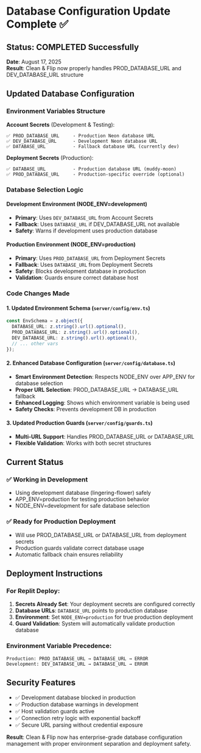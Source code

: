 # Database Configuration Update Complete ✅

## Status: COMPLETED Successfully
**Date**: August 17, 2025  
**Result**: Clean & Flip now properly handles PROD_DATABASE_URL and DEV_DATABASE_URL structure

## Updated Database Configuration

### Environment Variables Structure
**Account Secrets** (Development & Testing):
```
✅ PROD_DATABASE_URL     - Production Neon database URL
✅ DEV_DATABASE_URL      - Development Neon database URL  
✅ DATABASE_URL          - Fallback database URL (currently dev)
```

**Deployment Secrets** (Production):
```
✅ DATABASE_URL          - Production database URL (muddy-moon)
✅ PROD_DATABASE_URL     - Production-specific override (optional)
```

### Database Selection Logic

#### Development Environment (NODE_ENV=development)
- **Primary**: Uses `DEV_DATABASE_URL` from Account Secrets
- **Fallback**: Uses `DATABASE_URL` if DEV_DATABASE_URL not available
- **Safety**: Warns if development uses production database

#### Production Environment (NODE_ENV=production)
- **Primary**: Uses `PROD_DATABASE_URL` from Deployment Secrets
- **Fallback**: Uses `DATABASE_URL` from Deployment Secrets
- **Safety**: Blocks development database in production
- **Validation**: Guards ensure correct database host

### Code Changes Made

#### 1. Updated Environment Schema (`server/config/env.ts`)
```typescript
const EnvSchema = z.object({
  DATABASE_URL: z.string().url().optional(),
  PROD_DATABASE_URL: z.string().url().optional(),
  DEV_DATABASE_URL: z.string().url().optional(),
  // ... other vars
});
```

#### 2. Enhanced Database Configuration (`server/config/database.ts`)
- **Smart Environment Detection**: Respects NODE_ENV over APP_ENV for database selection
- **Proper URL Selection**: PROD_DATABASE_URL → DATABASE_URL fallback
- **Enhanced Logging**: Shows which environment variable is being used
- **Safety Checks**: Prevents development DB in production

#### 3. Updated Production Guards (`server/config/guards.ts`)
- **Multi-URL Support**: Handles PROD_DATABASE_URL or DATABASE_URL
- **Flexible Validation**: Works with both secret structures

## Current Status

### ✅ Working in Development
- Using development database (lingering-flower) safely
- APP_ENV=production for testing production behavior
- NODE_ENV=development for safe database selection

### ✅ Ready for Production Deployment
- Will use PROD_DATABASE_URL or DATABASE_URL from deployment secrets
- Production guards validate correct database usage
- Automatic fallback chain ensures reliability

## Deployment Instructions

### For Replit Deploy:
1. **Secrets Already Set**: Your deployment secrets are configured correctly
2. **Database URLs**: `DATABASE_URL` points to production database
3. **Environment**: Set `NODE_ENV=production` for true production deployment
4. **Guard Validation**: System will automatically validate production database

### Environment Variable Precedence:
```
Production: PROD_DATABASE_URL → DATABASE_URL → ERROR
Development: DEV_DATABASE_URL → DATABASE_URL → ERROR
```

## Security Features
- ✅ Development database blocked in production
- ✅ Production database warnings in development  
- ✅ Host validation guards active
- ✅ Connection retry logic with exponential backoff
- ✅ Secure URL parsing without credential exposure

**Result**: Clean & Flip now has enterprise-grade database configuration management with proper environment separation and deployment safety.